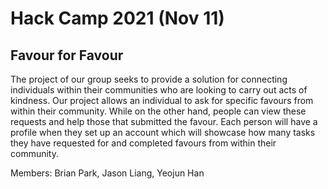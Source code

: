 # Hack Camp 2021 (Nov 11)
## Favour for Favour
The project of our group seeks to provide a solution for connecting individuals within their communities who are looking to carry out acts of kindness. Our project allows an individual to ask for specific favours from within their community. While on the other hand, people can view these requests and help those that submitted the favour. Each person will have a profile when they set up an account which will showcase how many tasks they have requested for and completed favours from within their community.

Members: Brian Park, Jason Liang, Yeojun Han 
